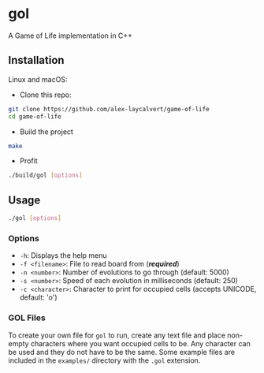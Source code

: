 # gol

A Game of Life implementation in C++

## Installation

Linux and macOS:

- Clone this repo:

```bash
git clone https://github.com/alex-laycalvert/game-of-life
cd game-of-life
```

- Build the project
```bash
make
```

- Profit
```bash
./build/gol [options]
```

## Usage

```bash
./gol [options]
```

### Options

- `-h`: Displays the help menu
- `-f <filename>`: File to read board from (***required***)
- `-n <number>`: Number of evolutions to go through (default: 5000)
- `-s <number>`: Speed of each evolution in milliseconds (default: 250)
- `-c <character>`: Character to print for occupied cells (accepts UNICODE, default: 'o')

### GOL Files

To create your own file for `gol` to run, create any text file and place non-empty characters
where you want occupied cells to be. Any character can be used and they do not have to be the
same. Some example files are included in the `examples/` directory with the `.gol` extension.
